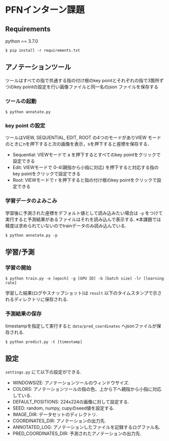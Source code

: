 # PFNインターン課題

## Requirements
python == 3.7.0

```
$ pip install -r requirements.txt
```


## アノテーションツール
ツールはすべての指で共通する指の付け根のkey pointとそれぞれの指で3箇所ずつのkey pointの設定を行い画像ファイルと同一名のjson ファイルを保存する
### ツールの起動
```
$ python annotate.py
```

### key point の設定 
ツールはVIEW, SEQUENTIAL, EDIT, ROOT の4つのモードがありVIEW モードのときにnを押下すると次の画像を表示，sを押下すると座標を保存する．

- Sequential: VIEWモードで a を押下するとすべてのkey pointをクリックで設定できる
- Edit: VIEWモードで 0-4(親指から小指に対応) を押下すると対応する指のkey pointをクリックで設定できる
- Root: VIEWモードで r を押下すると指の付け根のkey pointをクリックで設定できる

### 学習データのよみこみ
学習後に予測された座標をデフォルト値として読み込みたい場合は `-p` をつけて実行すると予測結果があるファイルはそれを読み込んで表示する.
※本課題では精度は求められていないのでtrainデータのみ読み込んでいる.
```
$ python annotate.py -p
```

## 学習/予測
### 学習の開始
```
$ python train.py -e [epoch] -g [GPU ID] -b [batch size] -lr [learning rate]
```
学習した結果(ログやスナップショット)は `result` 以下のタイムスタンプで示されるディレクトリに保存される.

### 予測結果の保存
timestampを指定して実行すると `data/pred_coordinates` へjsonファイルが保存される.
```
$ python predict.py -t [timestamp]
```

## 設定

`settings.py` にて以下の設定ができる.

- WINDOWSIZE: アノテーションツールのウィンドウサイズ.
- COLORS: アノテーションツールの指の色、上から下へ親指から小指に対応している.
- DEFAULT_POSITIONS: 224x224の画像に対して設定する.
- SEED: random, numpy, cupyのseed値を設定する.
- IMAGE_DIR: データセットのディレクトリ.
- COORDINATES_DIR: アノテーションの出力先.
- ANNOTATED_LOG: アノテーションしたファイルを記録するログファル名.
- PRED_COORDINATES_DIR: 予測されたアノテーションの出力先.
